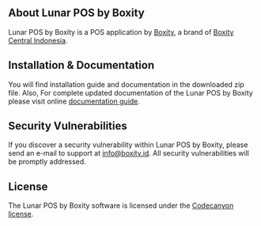 ## About Lunar POS by Boxity

Lunar POS by Boxity is a POS application by [Boxity](https://boxity.id), a brand of [Boxity Central Indonesia](https://boxity.id).

## Installation & Documentation
You will find installation guide and documentation in the downloaded zip file.
Also, For complete updated documentation of the Lunar POS by Boxity please visit online [documentation guide](https://boxity.id/ultimate-pos/).

## Security Vulnerabilities

If you discover a security vulnerability within Lunar POS by Boxity, please send an e-mail to support at info@boxity.id. All security vulnerabilities will be promptly addressed.

## License

The Lunar POS by Boxity software is licensed under the [Codecanyon license](https://codecanyon.net/licenses/standard).
